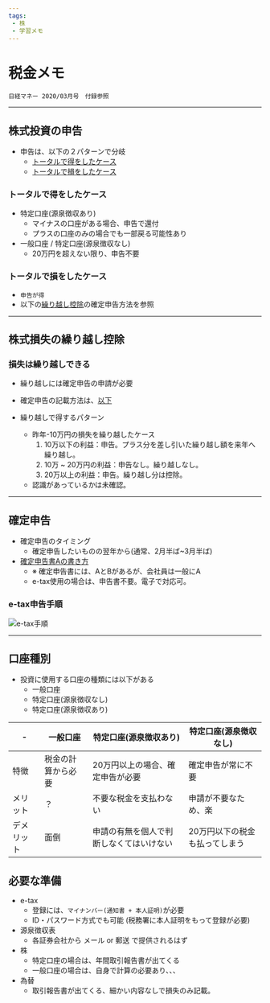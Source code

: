 ```yaml
---
tags:
 - 株
 - 学習メモ
---
```


# 税金メモ
  ```
  日経マネー 2020/03月号　付録参照
  ```

---

## 株式投資の申告
* 申告は、以下の２パターンで分岐
  * [トータルで得をしたケース](#トータルで得をしたケース)
  * [トータルで損をしたケース](#トータルで損をしたケース)

### トータルで得をしたケース
* 特定口座(源泉徴収あり)
  * マイナスの口座がある場合、申告で還付
  * プラスの口座のみの場合でも一部戻る可能性あり
* 一般口座 / 特定口座(源泉徴収なし)
  * 20万円を超えない限り、申告不要

### トータルで損をしたケース
* `申告が得`
* 以下の[繰り越し控除](#株式損失の繰り越し控除)の確定申告方法を参照

---

## 株式損失の繰り越し控除
### 損失は繰り越しできる
* 繰り越しには確定申告の申請が必要
* 確定申告の記載方法は、[以下](#確定申告)

* 繰り越しで得するパターン
  * 昨年-10万円の損失を繰り越したケース
    1. 10万以下の利益：申告。プラス分を差し引いた繰り越し額を来年へ繰り越し。
    2. 10万 ~ 20万円の利益：申告なし。繰り越しなし。
    3. 20万以上の利益：申告。繰り越し分は控除。
  * 認識があっているかは未確認。

---

## 確定申告
* 確定申告のタイミング
  * 確定申告したいものの翌年から(通常、2月半ば~3月半ば)
* [確定申告書Aの書き方](https://biz.moneyforward.com/tax_return/basic/how-to-tax-return-a/?provider=gsn&provider_info=aud-490979686761:dsa-823944143698_PC&gclid=CjwKCAiA66_xBRBhEiwAhrMuLWjeWSBHU4dyj40DfbOKyemkA-ehLnEpt5H5czpYnMA0rTlZSPjPOBoCW-gQAvD_BwE#)
  * ※ 確定申告書には、AとBがあるが、会社員は一般にA
  * e-tax使用の場合は、申告書不要。電子で対応可。

### e-tax申告手順  
  ![e-tax手順](https://gizumon.github.io/MarkDown/images/投資関連/手順.PNG) 

---

## 口座種別
* 投資に使用する口座の種類には以下がある
  * 一般口座
  * 特定口座(源泉徴収なし)
  * 特定口座(源泉徴収あり)

|-|一般口座|特定口座(源泉徴収あり)|特定口座(源泉徴収なし)|
|---|---|---|---|
|特徴|税金の計算から必要|20万円以上の場合、確定申告が必要|確定申告が常に不要|
|メリット|？|不要な税金を支払わない|申請が不要なため、楽|
|デメリット|面倒|申請の有無を個人で判断しなくてはいけない|20万円以下の税金も払ってしまう|

## 必要な準備
* e-tax
  * 登録には、`マイナンバー(通知書 + 本人証明)`が必要
  * ID・パスワード方式でも可能 (税務署に本人証明をもって登録が必要)
* 源泉徴収表
  * 各証券会社から メール or 郵送 で提供されるはず
* 株
  * 特定口座の場合は、年間取引報告書が出てくる
  * 一般口座の場合は、自身で計算の必要あり、、、
* 為替
  * 取引報告書が出てくる、細かい内容なしで損失のみ記載。